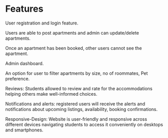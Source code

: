 # Features

User registration and login feature.

Users are able to post apartments and admin can update/delete apartments.

Once an apartment has been booked, other users cannot see the apartment.

Admin dashboard.

An option for user to filter apartments by size, no of roommates, Pet preference.

Reviews: Students allowed to review and rate for the accommodations helping others make well-informed choices.

Notifications and alerts: registered users will receive the alerts and notifications about upcoming listings, availability, booking confirmations.

Responsive-Design: Website is user-friendly and responsive across different devices navigating students to access it conveniently on desktops and smartphones.
